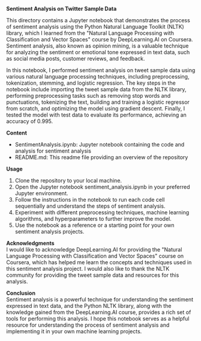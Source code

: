 **Sentiment Analysis on Twitter Sample Data**<br>

This directory contains a Jupyter notebook that demonstrates the process of sentiment analysis using the Python Natural Language Toolkit (NLTK) library, which I learned from the "Natural Language Processing with Classification and Vector Spaces" course by DeepLearning.AI on Coursera. Sentiment analysis, also known as opinion mining, is a valuable technique for analyzing the sentiment or emotional tone expressed in text data, such as social media posts, customer reviews, and feedback.

In this notebook, I performed sentiment analysis on tweet sample data using various natural language processing techniques, including preprocessing, tokenization, stemming, and logistic regression. The key steps in the notebook include importing the tweet sample data from the NLTK library, performing preprocessing tasks such as removing stop words and punctuations, tokenizing the text, building and training a logistic regressor from scratch, and optimizing the model using gradient descent. Finally, I tested the model with test data to evaluate its performance, achieving an accuracy of 0.995.<br>


**Content**<br>
* SentimentAnalysis.ipynb: Jupyter notebook containing the code and analysis for sentiment analysis
* README.md: This readme file providing an overview of the repository

**Usage**<br>
1. Clone the repository to your local machine.
2. Open the Jupyter notebook sentiment_analysis.ipynb in your preferred Jupyter environment.
3. Follow the instructions in the notebook to run each code cell sequentially and understand the steps of sentiment analysis.
4. Experiment with different preprocessing techniques, machine learning algorithms, and hyperparameters to further improve the model.
5. Use the notebook as a reference or a starting point for your own sentiment analysis projects.<br>

**Acknowledgments**<br>
I would like to acknowledge DeepLearning.AI for providing the "Natural Language Processing with Classification and Vector Spaces" course on Coursera, which has helped me learn the concepts and techniques used in this sentiment analysis project. I would also like to thank the NLTK community for providing the tweet sample data and resources for this analysis.<br>

**Conclusion**<br>
Sentiment analysis is a powerful technique for understanding the sentiment expressed in text data, and the Python NLTK library, along with the knowledge gained from the DeepLearning.AI course, provides a rich set of tools for performing this analysis. I hope this notebook serves as a helpful resource for understanding the process of sentiment analysis and implementing it in your own machine learning projects.
